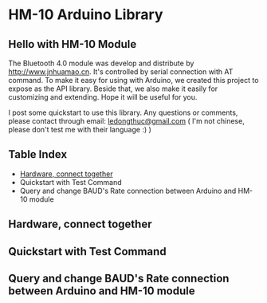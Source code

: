 # HM-10 Arduino Library
## Hello with HM-10 Module
The Bluetooth 4.0 module was develop and distribute by http://www.jnhuamao.cn. It's controlled by serial connection with AT command. To make it easy for using with Arduino, we created this project to expose as the API library. Beside that, we also make it easily for customizing and extending. Hope it will be useful for you.

I post some quickstart to use this library. Any questions or comments, please contact through email: ledongthuc@gmail.com ( I'm not chinese, please don't test me with their language :) )

## Table Index
+ [Hardware, connect together](#hardware_connect_together)
+ Quickstart with Test Command
+ Query and change BAUD's Rate connection between Arduino and HM-10 module

## Hardware, connect together<a name="hardware_connect_together"></a>

## Quickstart with Test Command

## Query and change BAUD's Rate connection between Arduino and HM-10 module
